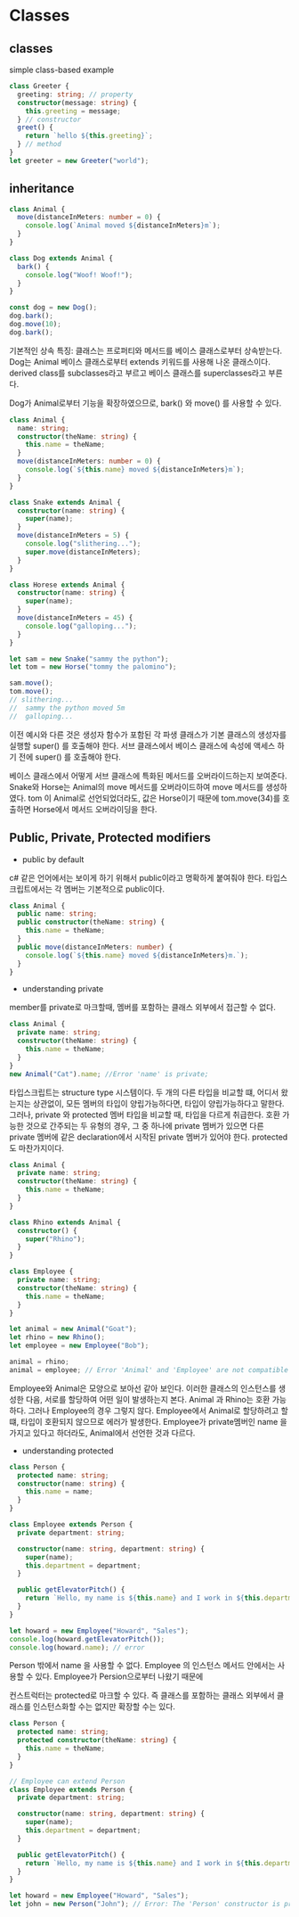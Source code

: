 # Classes

## classes

simple class-based example

```ts
class Greeter {
  greeting: string; // property
  constructor(message: string) {
    this.greeting = message;
  } // constructor
  greet() {
    return `hello ${this.greeting}`;
  } // method
}
let greeter = new Greeter("world");
```

## inheritance

```ts
class Animal {
  move(distanceInMeters: number = 0) {
    console.log(`Animal moved ${distanceInMeters}m`);
  }
}

class Dog extends Animal {
  bark() {
    console.log("Woof! Woof!");
  }
}

const dog = new Dog();
dog.bark();
dog.move(10);
dog.bark();
```

기본적인 상속 특징: 클래스는 프로퍼티와 메서드를 베이스 클래스로부터 상속받는다.
Dog는 Animal 베이스 클래스로부터 extends 키워드를 사용해 나온 클래스이다.
derived class를 subclasses라고 부르고 베이스 클래스를 superclasses라고 부른다.

Dog가 Animal로부터 기능을 확장하였으므로, bark() 와 move() 를 사용할 수 있다.

```ts
class Animal {
  name: string;
  constructor(theName: string) {
    this.name = theName;
  }
  move(distanceInMeters: number = 0) {
    console.log(`${this.name} moved ${distanceInMeters}m`);
  }
}

class Snake extends Animal {
  constructor(name: string) {
    super(name);
  }
  move(distanceInMeters = 5) {
    console.log("slithering...");
    super.move(distanceInMeters);
  }
}

class Horese extends Animal {
  constructor(name: string) {
    super(name);
  }
  move(distanceInMeters = 45) {
    console.log("galloping...");
  }
}

let sam = new Snake("sammy the python");
let tom = new Horse("tommy the palomino");

sam.move();
tom.move();
// slithering...
//  sammy the python moved 5m
//  galloping...
```

이전 예시와 다른 것은 생성자 함수가 포함된 각 파생 클래스가 기본 클래스의 생성자를 실행할 super() 를 호출해야 한다. 서브 클래스에서 베이스 클래스에 속성에 액세스 하기 전에 super() 를 호출해야 한다.

베이스 클래스에서 어떻게 서브 클래스에 특화된 메서드를 오버라이드하는지 보여준다.
Snake와 Horse는 Animal의 move 메서드를 오버라이드하여 move 메서드를 생성하였다.
tom 이 Animal로 선언되었더라도, 값은 Horse이기 때문에 tom.move(34)를 호출하면 Horse에서 메서드 오버라이딩을 한다.

## Public, Private, Protected modifiers

- public by default

c# 같은 언어에서는 보이게 하기 위해서 public이라고 명확하게 붙여줘야 한다. 타입스크립트에서는 각 멤버는 기본적으로 public이다.

```ts
class Animal {
  public name: string;
  public constructor(theName: string) {
    this.name = theName;
  }
  public move(distanceInMeters: number) {
    console.log(`${this.name} moved ${distanceInMeters}m.`);
  }
}
```

- understanding private

member를 private로 마크할때, 멤버를 포함하는 클래스 외부에서 접근할 수 없다.

```ts
class Animal {
  private name: string;
  constructor(theName: string) {
    this.name = theName;
  }
}
new Animal("Cat").name; //Error 'name' is private;
```

타입스크립트는 structure type 시스템이다. 두 개의 다른 타입을 비교할 떄, 어디서 왔는지는 상관없이, 모든 멤버의 타입이 양립가능하다면, 타입이 양립가능하다고 말한다.
그러나, private 와 protected 멤버 타입을 비교할 때, 타입을 다르게 취급한다. 호환 가능한 것으로 간주되는 두 유형의 경우, 그 중 하나에 private 멤버가 있으면 다른 private 멤버에 같은 declaration에서 시작된 private 멤버가 있어야 한다. protected도 마찬가지이다.

```ts
class Animal {
  private name: string;
  constructor(theName: string) {
    this.name = theName;
  }
}

class Rhino extends Animal {
  constructor() {
    super("Rhino");
  }
}

class Employee {
  private name: string;
  constructor(theName: string) {
    this.name = theName;
  }
}

let animal = new Animal("Goat");
let rhino = new Rhino();
let employee = new Employee("Bob");

animal = rhino;
animal = employee; // Error 'Animal' and 'Employee' are not compatible
```

Employee와 Animal은 모양으로 보아선 같아 보인다. 이러한 클래스의 인스턴스를 생성한 다음, 서로를 할당하여 어떤 일이 발생하는지 본다. Animal 과 Rhino는 호환 가능하다. 그러나 Employee의 경우 그렇지 않다.
Employee에서 Animal로 할당하려고 할떄, 타입이 호환되지 않으므로 에러가 발생한다. Employee가 private멤버인 name 을 가지고 있다고 하더라도, Animal에서 선언한 것과 다르다.

- understanding protected

```ts
class Person {
  protected name: string;
  constructor(name: string) {
    this.name = name;
  }
}

class Employee extends Person {
  private department: string;

  constructor(name: string, department: string) {
    super(name);
    this.department = department;
  }

  public getElevatorPitch() {
    return `Hello, my name is ${this.name} and I work in ${this.department}.`;
  }
}

let howard = new Employee("Howard", "Sales");
console.log(howard.getElevatorPitch());
console.log(howard.name); // error
```

Person 밖에서 name 을 사용할 수 없다. Employee 의 인스턴스 메서드 안에서는 사용할 수 있다. Employee가 Persion으로부터 나왔기 때문에

컨스트럭터는 protected로 마크할 수 있다. 즉 클래스를 포함하는 클래스 외부에서 클래스를 인스턴스화할 수는 없지만 확장할 수는 있다.

```ts
class Person {
  protected name: string;
  protected constructor(theName: string) {
    this.name = theName;
  }
}

// Employee can extend Person
class Employee extends Person {
  private department: string;

  constructor(name: string, department: string) {
    super(name);
    this.department = department;
  }

  public getElevatorPitch() {
    return `Hello, my name is ${this.name} and I work in ${this.department}.`;
  }
}

let howard = new Employee("Howard", "Sales");
let john = new Person("John"); // Error: The 'Person' constructor is protected
```
